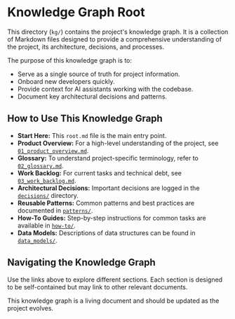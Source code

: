 # Knowledge Graph Root

This directory (`kg/`) contains the project's knowledge graph. It is a collection of Markdown files designed to provide a comprehensive understanding of the project, its architecture, decisions, and processes.

The purpose of this knowledge graph is to:
*   Serve as a single source of truth for project information.
*   Onboard new developers quickly.
*   Provide context for AI assistants working with the codebase.
*   Document key architectural decisions and patterns.

## How to Use This Knowledge Graph

*   **Start Here:** This `root.md` file is the main entry point.
*   **Product Overview:** For a high-level understanding of the project, see [`01_product_overview.md`](./01_product_overview.md).
*   **Glossary:** To understand project-specific terminology, refer to [`02_glossary.md`](./02_glossary.md).
*   **Work Backlog:** For current tasks and technical debt, see [`03_work_backlog.md`](./03_work_backlog.md).
*   **Architectural Decisions:** Important decisions are logged in the [`decisions/`](./decisions/) directory.
*   **Reusable Patterns:** Common patterns and best practices are documented in [`patterns/`](./patterns/).
*   **How-To Guides:** Step-by-step instructions for common tasks are available in [`how-to/`](./how-to/).
*   **Data Models:** Descriptions of data structures can be found in [`data_models/`](./data_models/).

## Navigating the Knowledge Graph

Use the links above to explore different sections. Each section is designed to be self-contained but may link to other relevant documents.

This knowledge graph is a living document and should be updated as the project evolves.
